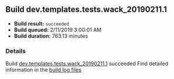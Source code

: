 ## Build dev.templates.tests.wack_20190211.1
- **Build result:** `succeeded`
- **Build queued:** 2/11/2019 3:00:01 AM
- **Build duration:** 763.13 minutes
### Details
Build [dev.templates.tests.wack_20190211.1](https://winappstudio.visualstudio.com/web/build.aspx?pcguid=a4ef43be-68ce-4195-a619-079b4d9834c2&builduri=vstfs%3a%2f%2f%2fBuild%2fBuild%2f27065) succeeded
Find detailed information in the [build log files](https://uwpctdiags.blob.core.windows.net/buildlogs/dev.templates.tests.wack_20190211.1_logs.zip)
